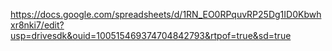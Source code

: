 https://docs.google.com/spreadsheets/d/1RN_EO0RPquvRP25Dg1ID0Kbwhxr8nki7/edit?usp=drivesdk&ouid=100515469374704842793&rtpof=true&sd=true
